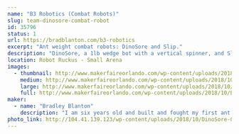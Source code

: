 ```yaml
---
name: "B3 Robotics (Combat Robots)"
slug: team-dinosore-combat-robot
id: 35796
status: 1
url: https://bradblanton.com/b3-robotics
excerpt: "Ant weight combat robots: DinoSore and Slip."
description: "DinoSore, a 1lb wedge bot with a vertical spinner, and Slip, a 1lb wedge bot with a flipper, driven by Bradley Blanton and Matthew Tobias, respectively.  Bradley has participated in five robot competitions over the past year, including Maker Faire Orlando last year, and he is excited to get back in the box!  And this will be Matthew's second competition after he got his robot battle introduction at Robot Riot Summer 2019 in Miami in August 2019."
location: Robot Ruckus - Small Arena
images:
  - thumbnail: http://www.makerfaireorlando.com/wp-content/uploads/2018/10/BEB-Andrea-Robot-Riot-093018.jpg
    medium: http://www.makerfaireorlando.com/wp-content/uploads/2018/10/BEB-Andrea-Robot-Riot-093018.jpg
    large: http://www.makerfaireorlando.com/wp-content/uploads/2018/10/BEB-Andrea-Robot-Riot-093018.jpg
    full: http://www.makerfaireorlando.com/wp-content/uploads/2018/10/BEB-Andrea-Robot-Riot-093018.jpg
maker:
  - name: "Bradley Blanton"
    description: "I am six years old and built and fought my first ant weight robot last year at MakeMIA in Miami.  My robot's name is Dinosore and he is a wedge bot with a vertical spinner.  I have participated in five robot battles in the past year, including Maker Faire Orlando last year, and really enjoy the competition and sportsmanship.  And a special thanks to Team Witch Doctor for helping me along the way."
photo_link: http://104.41.139.123/wp-content/uploads/2018/10/DinoSore-093018-768x1024.jpg
---
```


